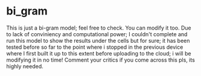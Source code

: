 # bi_gram
This is just a bi-gram model; feel free to check. You can modify it too.
Due to lack of conviniency and computational power; I couldn't complete and run this model to show the results under the cells but for sure; it has been tested before so far to the point where i stopped in the previous device where I first built it up to this extent before uploading to the cloud; i will be modifying it in no time! Comment your critics if you come across this pls, its highly needed.
